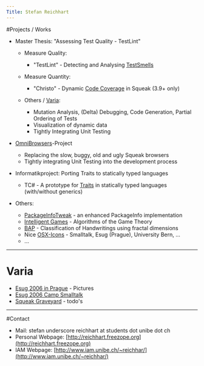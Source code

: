 ```yaml
---
Title: Stefan Reichhart
---
```


#Projects / Works


-  Master Thesis: "Assessing Test Quality - TestLint"
	-  Measure Quality:
		-  "TestLint" - Detecting and Analysing [TestSmells](%base_url%/wiki/alumni/stefanreichhart/testsmells)

	-  Measure Quantity:
		-  "Christo" - Dynamic [Code Coverage](%base_url%/wiki/alumni/stefanreichhart/codecoverage) in Squeak (3.9\+ only)

	-  Others / [Varia](%base_url%/wiki/alumni/stefanreichhart/varia):
		-  Mutation Analysis, (Delta) Debugging, Code Generation, Partial Ordering of Tests
		-  Visualization of dynamic data
		-  Tightly Integrating Unit Testing




-  [OmniBrowsers](%base_url%/wiki/alumni/stefanreichhart/omnibrowsers)-Project
	-  Replacing the slow, buggy, old and ugly  Squeak browsers
	-  Tightly integrating Unit Testing into the development process



-  Informatikproject: Porting Traits to statically typed languages
	-  TC# - A prototype for [Traits](%base_url%/research/traits) in statically typed languages (with/without generics)



-  Others:
	-  [PackageInfoTweak](%base_url%/wiki/alumni/stefanreichhart/packageinfotweak) - an enhanced PackageInfo implementation
	-  [Intelligent Games](http://www.squeaksource.com/IGLecture/) - Algorithms of the Game Theory 
	-  [BAP](http://reichhart.freezope.org/public_html/university_bern/bap) - Classification of Handwritings using fractal dimensions
	-  Nice [OSX-Icons](http://www.iam.unibe.ch/~reichhar/files/icons.zip) - Smalltalk, Esug (Prague), University Bern, ...
	-  ... 



---

# Varia

-  [Esug 2006 in Prague](http://www.iam.unibe.ch/~reichhar) - Pictures
-  [Esug 2006 Camp Smalltalk](%base_url%/wiki/alumni/stefanreichhart/esug2006campsmalltalk) 
-  [Squeak Graveyard](%base_url%/wiki/alumni/stefanreichhart/squeakgraveyard) - todo's


---

#Contact

-  Mail: stefan underscore reichhart at students dot unibe dot ch
-  Personal Webpage: [http://reichhart.freezope.org](http://reichhart.freezope.org)
-  IAM Webpage: [http://www.iam.unibe.ch/~reichhar/](http://www.iam.unibe.ch/~reichhar/)
